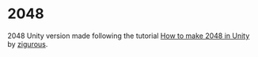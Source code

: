 # 2048 

2048 Unity version made following the tutorial [How to make 2048 in Unity](https://youtu.be/4NFZwPhqeRs?si=IeLL7MCEWWcqTcz1) by [zigurous](https://github.com/zigurous).
